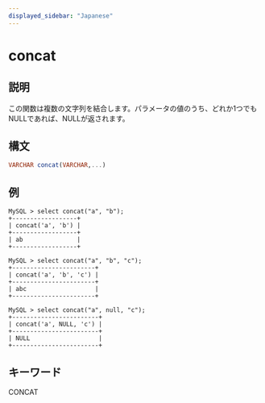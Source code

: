 ```yaml
---
displayed_sidebar: "Japanese"
---
```


# concat

## 説明

この関数は複数の文字列を結合します。パラメータの値のうち、どれか1つでもNULLであれば、NULLが返されます。

## 構文

```Haskell
VARCHAR concat(VARCHAR,...)
```

## 例

```Plain Text
MySQL > select concat("a", "b");
+------------------+
| concat('a', 'b') |
+------------------+
| ab               |
+------------------+

MySQL > select concat("a", "b", "c");
+-----------------------+
| concat('a', 'b', 'c') |
+-----------------------+
| abc                   |
+-----------------------+

MySQL > select concat("a", null, "c");
+------------------------+
| concat('a', NULL, 'c') |
+------------------------+
| NULL                   |
+------------------------+
```

## キーワード

CONCAT